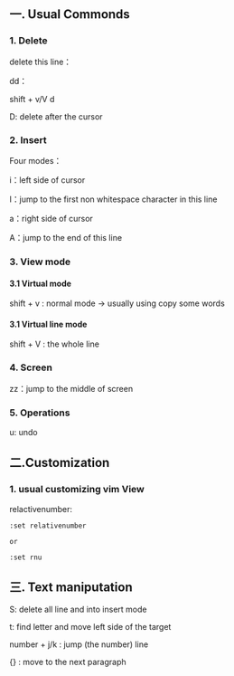 ## 一. Usual Commonds
### 1. Delete
delete this line：

dd：

shift + v/V d

D: delete after the cursor

### 2. Insert
Four modes： 

i：left side of cursor

I：jump to the first  non whitespace character in this line

a：right side of cursor

A：jump to the end of this line

### 3. View mode
#### 3.1 Virtual mode

shift + v : normal mode -> usually using copy some words

#### 3.1 Virtual line mode

shift + V : the whole line

### 4. Screen
zz：jump to the middle of screen

### 5. Operations
u: undo

## 二.Customization

### 1. usual customizing vim View

relactivenumber:

```
:set relativenumber

or

:set rnu
```

## 三. Text maniputation

S: delete all line and into insert mode

t: find letter and move left side of the target

number + j/k : jump (the number) line

{} : move to the next paragraph
